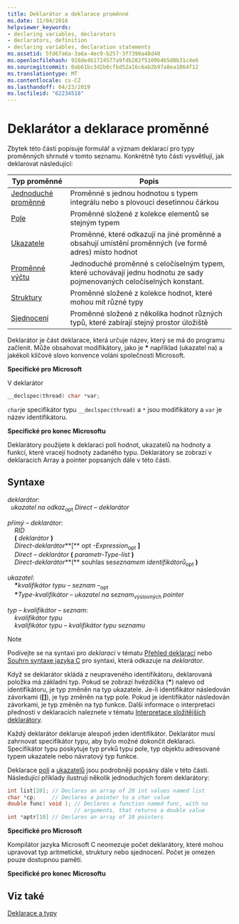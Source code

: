 ```yaml
---
title: Deklarátor a deklarace proměnné
ms.date: 11/04/2016
helpviewer_keywords:
- declaring variables, declarators
- declarators, definition
- declaring variables, declaration statements
ms.assetid: 5fd67a6a-3a6a-4ec9-b257-3f7390a48d40
ms.openlocfilehash: 928de4b1724577a9fdb282f5109b4b5d0b31c4e6
ms.sourcegitcommit: 0ab61bc3d2b6cfbd52a16c6ab2b97a8ea1864f12
ms.translationtype: MT
ms.contentlocale: cs-CZ
ms.lasthandoff: 04/23/2019
ms.locfileid: "62234518"
---
```

# <a name="declarators-and-variable-declarations"></a>Deklarátor a deklarace proměnné

Zbytek této části popisuje formulář a význam deklarací pro typy proměnných shrnuté v tomto seznamu. Konkrétně tyto části vysvětlují, jak deklarovat následující:

|Typ proměnné|Popis|
|----------------------|-----------------|
|[Jednoduché proměnné](../c-language/simple-variable-declarations.md)|Proměnné s jednou hodnotou s typem integrálu nebo s plovoucí desetinnou čárkou|
|[Pole](../c-language/array-declarations.md)|Proměnné složené z kolekce elementů se stejným typem|
|[Ukazatele](../c-language/pointer-declarations.md)|Proměnné, které odkazují na jiné proměnné a obsahují umístění proměnných (ve formě adres) místo hodnot|
|[Proměnné výčtu](../c-language/c-enumeration-declarations.md)|Jednoduché proměnné s celočíselným typem, které uchovávají jednu hodnotu ze sady pojmenovaných celočíselných konstant.|
|[Struktury](../c-language/structure-declarations.md)|Proměnné složené z kolekce hodnot, které mohou mít různé typy|
|[Sjednocení](../c-language/union-declarations.md)|Proměnné složené z několika hodnot různých typů, které zabírají stejný prostor úložiště|

Deklarátor je část deklarace, která určuje název, který se má do programu začlenit. Může obsahovat modifikátory, jako je <strong>\*</strong> například (ukazatel na) a jakékoli klíčové slovo konvence volání společnosti Microsoft.

**Specifické pro Microsoft**

V deklarátor

```C
__declspec(thread) char *var;
```

`char`je specifikátor typu `__declspec(thread)` a `*` jsou modifikátory a `var` je název identifikátoru.

**Specifické pro konec Microsoftu**

Deklarátory použijete k deklaraci polí hodnot, ukazatelů na hodnoty a funkcí, které vracejí hodnoty zadaného typu. Deklarátory se zobrazí v deklaracích Array a pointer popsaných dále v této části.

## <a name="syntax"></a>Syntaxe

*deklarátor*:<br/>
&nbsp;&nbsp;*ukazatel na odkaz*<sub>opt</sub> *Direct – deklarátor*

*přímý – deklarátor*:<br/>
&nbsp;&nbsp;&nbsp;&nbsp;*RID*<br/>
&nbsp;&nbsp;&nbsp;&nbsp;**(**  *deklarátor*  **)**<br/>
&nbsp;&nbsp;&nbsp;&nbsp;*Direct-deklarátor***[** opt *-Expression*<sub>opt</sub> **]**    <br/>
&nbsp;&nbsp;&nbsp;&nbsp;*Direct – deklarátor*  **(**  *parametr-Type-list*  **)**<br/>
&nbsp;&nbsp;&nbsp;&nbsp;*Direct-deklarátor***(** souhlas se*seznamem identifikátorů*<sub>opt</sub> **)**    

*ukazatel*:<br/>
&nbsp;&nbsp;&nbsp;&nbsp;<strong>\*</strong>*kvalifikátor typu – seznam –*<sub>opt</sub><br/>
&nbsp;&nbsp;&nbsp;&nbsp;<strong>\*</strong>*Type-kvalifikátor – ukazatel na seznam*<sub>výslovných</sub> *pointer*

*typ – kvalifikátor – seznam*:<br/>
&nbsp;&nbsp;&nbsp;&nbsp;*kvalifikátor typu*<br/>
&nbsp;&nbsp;&nbsp;&nbsp;*kvalifikátor typu – kvalifikátor typu seznamu*

> [!NOTE]
> Podívejte se na syntaxi pro *deklaraci* v tématu [Přehled deklarací](../c-language/overview-of-declarations.md) nebo [Souhrn syntaxe jazyka C](../c-language/c-language-syntax-summary.md) pro syntaxi, která odkazuje na *deklarátor*.

Když se deklarátor skládá z neupraveného identifikátoru, deklarovaná položka má základní typ. Pokud se zobrazí hvězdička (<strong>\*</strong>) nalevo od identifikátoru, je typ změněn na typ ukazatele. Je-li identifikátor následován závorkami (**[]**), je typ změněn na typ pole. Pokud je identifikátor následován závorkami, je typ změněn na typ funkce. Další informace o interpretaci přednosti v deklaracích naleznete v tématu [Interpretace složitějších deklarátory](../c-language/interpreting-more-complex-declarators.md).

Každý deklarátor deklaruje alespoň jeden identifikátor. Deklarátor musí zahrnovat specifikátor typu, aby bylo možné dokončit deklaraci. Specifikátor typu poskytuje typ prvků typu pole, typ objektu adresované typem ukazatele nebo návratový typ funkce.

Deklarace [polí](../c-language/array-declarations.md) a [ukazatelů](../c-language/pointer-declarations.md) jsou podrobněji popsány dále v této části. Následující příklady ilustrují několik jednoduchých forem deklarátory:

```C
int list[20]; // Declares an array of 20 int values named list
char *cp;     // Declares a pointer to a char value
double func( void ); // Declares a function named func, with no
                     // arguments, that returns a double value
int *aptr[10] // Declares an array of 10 pointers
```

**Specifické pro Microsoft**

Kompilátor jazyka Microsoft C neomezuje počet deklarátory, které mohou upravovat typ aritmetické, struktury nebo sjednocení. Počet je omezen pouze dostupnou pamětí.

**Specifické pro konec Microsoftu**

## <a name="see-also"></a>Viz také

[Deklarace a typy](../c-language/declarations-and-types.md)
